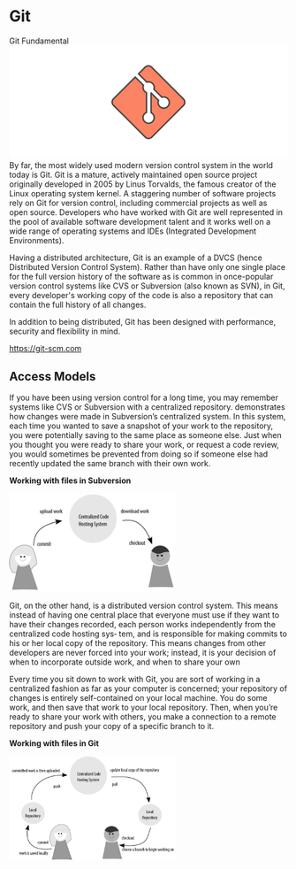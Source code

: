 # Git

Git Fundamental 
<img src="hero.svg">
By far, the most widely used modern version control system in the world today is Git. Git is a mature, actively maintained open source project originally developed in 2005 by Linus Torvalds, the famous creator of the Linux operating system kernel. A staggering number of software projects rely on Git for version control, including commercial projects as well as open source. Developers who have worked with Git are well represented in the pool of available software development talent and it works well on a wide range of operating systems and IDEs (Integrated Development Environments).

Having a distributed architecture, Git is an example of a DVCS (hence Distributed Version Control System). Rather than have only one single place for the full version history of the software as is common in once-popular version control systems like CVS or Subversion (also known as SVN), in Git, every developer's working copy of the code is also a repository that can contain the full history of all changes.

In addition to being distributed, Git has been designed with performance, security and flexibility in mind.

https://git-scm.com

## Access Models

If you have been using version control for a long time, you may remember systems
like CVS or Subversion with a centralized repository. demonstrates how
changes were made in Subversion’s centralized system. In this system, each time you
wanted to save a snapshot of your work to the repository, you were potentially saving
to the same place as someone else. Just when you thought you were ready to share
your work, or request a code review, you would sometimes be prevented from doing
so if someone else had recently updated the same branch with their own work.

**Working with files in Subversion**

<img src="src\work-with-file-in-subversion.png" width="300px">

Git, on the other hand, is a distributed version control system. This means instead of
having one central place that everyone must use if they want to have their changes
recorded, each person works independently from the centralized code hosting sys‐
tem, and is responsible for making commits to his or her local copy of the repository.
This means changes from other developers are never forced into your work; instead,
it is your decision of when to incorporate outside work, and when to share your own

Every time you sit down to work with Git, you are sort of working in a centralized
fashion as far as your computer is concerned; your repository of changes is entirely
self-contained on your local machine. You do some work, and
then save that work to your local repository. Then, when you’re ready to share your
work with others, you make a connection to a remote repository and push your copy
of a specific branch to it.

**Working with files in Git**

<img src="src\work-with-git.png" width="300px">
